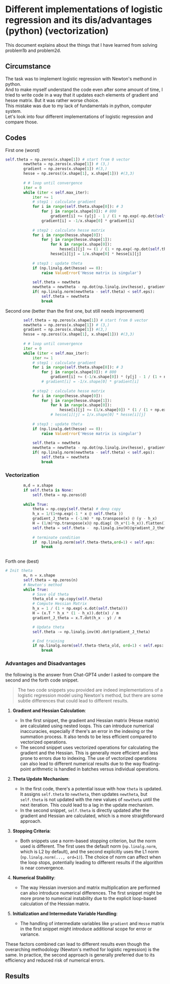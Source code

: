 # Different implementations of logistic regression and its dis/advantages (python) (vectorization)
This document explains about the things that I have learned from solving problem1b and problem2d.  

## Circumstance
The task was to implement logistic regression with Newton's methond in python.  
And to make myself understand the code even after some amount of time, I tried to write code in a way that it updates each elements of gradient and hesse matrix. But it was rather worse choice.  
This mistake was due to my lack of fundamentals in python, computer system.  
Let's look into four different implementations of logistic regression and compare those.  

## Codes
First one (worst)
```python
self.theta = np.zeros(x.shape[1]) # start from 0 vector
        newtheta = np.zeros(x.shape[1]) # (3,)
        gradient = np.zeros(x.shape[1]) #(3,)
        hesse = np.zeros((x.shape[1], x.shape[1])) #(3,3)
        
        # # loop until convergence
        iter = 0
        while (iter < self.max_iter):
            iter += 1
            # step1 : calculate gradient
            for i in range(self.theta.shape[0]): # 3
                for j in range(x.shape[0]): # 800
                    gradient[i] += (y[j] - 1 / (1 + np.exp(-np.dot(self.theta, x[j])))) * x[j][i]
                gradient[i] = -1/x.shape[0] * gradient[i]
                
            # step2 : calculate hesse matrix
            for i in range(hesse.shape[0]):
                for j in range(hesse.shape[1]):
                    for k in range(x.shape[0]):
                        hesse[i][j] += (1 / (1 + np.exp(-np.dot(self.theta, x[k])))) * (1 - 1 / (1 + np.exp(-np.dot(self.theta,x[k])))) * x[k][i] * x[k][j]
                    hesse[i][j] = 1/x.shape[0] * hesse[i][j]
            
            # step3 : update theta
            if (np.linalg.det(hesse) == 0):
                raise ValueError('Hesse matrix is singular')
            
            self.theta = newtheta
            newtheta = newtheta - np.dot(np.linalg.inv(hesse), gradient)
            if( np.linalg.norm(newtheta - self.theta) < self.eps):
                self.theta = newtheta
                break

```

Second one (better than the first one, but still needs improvement)
```python
        self.theta = np.zeros(x.shape[1]) # start from 0 vector
        newtheta = np.zeros(x.shape[1]) # (3,)
        gradient = np.zeros(x.shape[1]) #(3,)
        hesse = np.zeros((x.shape[1], x.shape[1])) #(3,3)
        
        # # loop until convergence
        iter = 0
        while (iter < self.max_iter):
            iter += 1
            # step1 : calculate gradient
            for i in range(self.theta.shape[0]): # 3
                for j in range(x.shape[0]): # 800
                    gradient[i] += (-1/x.shape[0]) * (y[j] - 1 / (1 + np.exp(-np.dot(self.theta, x[j])))) * x[j][i]
                # gradient[i] = -1/x.shape[0] * gradient[i]
                
            # step2 : calculate hesse matrix
            for i in range(hesse.shape[0]):
                for j in range(hesse.shape[1]):
                    for k in range(x.shape[0]):
                        hesse[i][j] += (1/x.shape[0]) * (1 / (1 + np.exp(-np.dot(self.theta, x[k])))) * (1 - 1 / (1 + np.exp(-np.dot(self.theta,x[k])))) * x[k][i] * x[k][j]
                    # hesse[i][j] = 1/x.shape[0] * hesse[i][j]
            
            # step3 : update theta
            if (np.linalg.det(hesse) == 0):
                raise ValueError('Hesse matrix is singular')
            
            self.theta = newtheta
            newtheta = newtheta - np.dot(np.linalg.inv(hesse), gradient)
            if( np.linalg.norm(newtheta - self.theta) < self.eps):
                self.theta = newtheta
                break
```

### Vectorization

```python
        m,d = x.shape
        if self.theta is None:
            self.theta = np.zeros(d)
            
        while True:
            theta = np.copy(self.theta) # deep copy 
            h_x = 1/(1+np.exp(-1 * x @ self.theta ))
            gradient_J_theta = (-1/m) * np.transpose(x) @ (y - h_x)
            H = (1/m)*np.transpose(x)@ np.diag( (h_x*(1-h_x)).flatten() ) @ x
            self.theta = self.theta -  np.linalg.inv(H)@gradient_J_theta
            
            # terminate condition
            if  np.linalg.norm(self.theta-theta,ord=1) < self.eps:
                break
        

```

Forth one (best)
```python
# Init theta
        m, n = x.shape
        self.theta = np.zeros(n)
        # Newton's method
        while True:
            # Save old theta
            theta_old = np.copy(self.theta)
            # Compute Hessian Matrix
            h_x = 1 / (1 + np.exp(-x.dot(self.theta)))
            H = (x.T * h_x * (1 - h_x)).dot(x) / m
            gradient_J_theta = x.T.dot(h_x - y) / m

            # Updata theta
            self.theta -= np.linalg.inv(H).dot(gradient_J_theta)

            # End training
            if np.linalg.norm(self.theta-theta_old, ord=1) < self.eps:
                break
```

### Advantages and Disadvantages
the following is the answer from Chat-GPT4 under I asked to compare the second and the forth code snippet.


> The two code snippets you provided are indeed implementations of a logistic regression model using Newton's method, but there are some subtle differences that could lead to different results.

1. **Gradient and Hessian Calculation**:
    - In the first snippet, the gradient and Hessian matrix (Hesse matrix) are calculated using nested loops. This can introduce numerical inaccuracies, especially if there's an error in the indexing or the summation process. It also tends to be less efficient compared to vectorized operations.
    - The second snippet uses vectorized operations for calculating the gradient and the Hessian. This is generally more efficient and less prone to errors due to indexing. The use of vectorized operations can also lead to different numerical results due to the way floating-point arithmetic is handled in batches versus individual operations.

2. **Theta Update Mechanism**:
    - In the first code, there's a potential issue with how `theta` is updated. It assigns `self.theta` to `newtheta`, then updates `newtheta`, but `self.theta` is not updated with the new values of `newtheta` until the next iteration. This could lead to a lag in the update mechanism.
    - In the second snippet, `self.theta` is directly updated after the gradient and Hessian are calculated, which is a more straightforward approach.

3. **Stopping Criteria**:
    - Both snippets use a norm-based stopping criterion, but the norm used is different. The first uses the default norm (`np.linalg.norm`, which is L2 by default), and the second explicitly uses the L1 norm (`np.linalg.norm(..., ord=1)`). The choice of norm can affect when the loop stops, potentially leading to different results if the algorithm is near convergence.

4. **Numerical Stability**:
    - The way Hessian inversion and matrix multiplication are performed can also introduce numerical differences. The first snippet might be more prone to numerical instability due to the explicit loop-based calculation of the Hessian matrix.

5. **Initialization and Intermediate Variable Handling**:
    - The handling of intermediate variables like `gradient` and `Hesse` matrix in the first snippet might introduce additional scope for error or variance.

These factors combined can lead to different results even though the overarching methodology (Newton's method for logistic regression) is the same. In practice, the second approach is generally preferred due to its efficiency and reduced risk of numerical errors.


## Results
